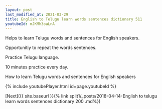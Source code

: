```yaml
---
layout: post
last_modified_at: 2021-03-29
title: English to Telugu learn words sentences dictionary 511 
youtubeId: mJKMh3oaLnA
---
```

 
 
Helps to learn Telugu words and sentences for English speakers.

Opportunitiy to repeat the words sentences. 

Practice Telugu language. 
 
10 minutes practice every day. 
 
How to learn Telugu words and sentences for English speakers 
 
{% include youtubePlayer.html id=page.youtubeId %}
 
 
[Next]({{ site.baseurl }}{% link  split1/_posts/2018-04-14-English to telugu learn words sentences dictionary 200 .md%})
 
